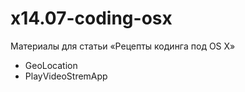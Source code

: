 x14.07-coding-osx
=================

Материалы для статьи «Рецепты кодинга под OS X»

* GeoLocation
* PlayVideoStremApp